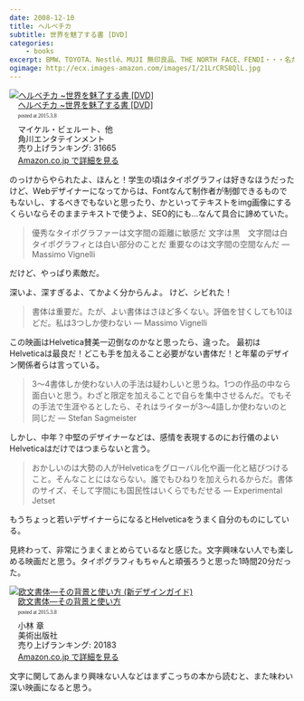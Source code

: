 ```yaml
---
date: 2008-12-10
title: ヘルベチカ
subtitle: 世界を魅了する書 [DVD]
categories: 
    - books
excerpt: BMW、TOYOTA、Nestlé、MUJI 無印良品、THE NORTH FACE、FENDI・・・名だたる大企業がロゴに選んだ!世界中で最も愛されている書体の謎に迫る秀逸なドキュメンタリー!
ogimage: http://ecx.images-amazon.com/images/I/21LrCRS8QlL.jpg
---
```


<div class="azlink-box"><div class="azlink-image" style="float:left"><a href="http://www.amazon.co.jp/exec/obidos/ASIN/B001DCSBYG/warikiru-22/" name="azlinklink" target="_blank"><img src="http://ecx.images-amazon.com/images/I/21LrCRS8QlL._SL160_.jpg" alt="ヘルベチカ ~世界を魅了する書 [DVD]" style="border:none" /></a></div><div class="azlink-info" style="float:left;margin-left:15px;line-height:120%"><div class="azlink-name" style="margin-bottom:10px;line-height:120%"><a href="http://www.amazon.co.jp/exec/obidos/ASIN/B001DCSBYG/warikiru-22/" name="azlinklink" target="_blank">ヘルベチカ ~世界を魅了する書 [DVD]</a><div class="azlink-powered-date" style="font-size:7pt;margin-top:5px;font-family:verdana;line-height:120%">posted at 2015.3.8</div></div><div class="azlink-detail">マイケル・ビェルート、他<br />角川エンタテインメント<br />売り上げランキング: 31665<br /></div><div class="azlink-link" style="margin-top:5px"><a href="http://www.amazon.co.jp/exec/obidos/ASIN/B001DCSBYG/warikiru-22/" target="_blank">Amazon.co.jp で詳細を見る</a></div></div><div class="azlink-footer" style="clear:left"></div></div>

のっけからやられたよ、ほんと！学生の頃はタイポグラフィは好きなほうだったけど、Ｗebデザイナーになってからは、Fontなんて制作者が制御できるものでもないし、するべきでもないと思ったり、かといってテキストをimg画像にするくらいならそのままテキストで使うよ、SEO的にも...なんて具合に諦めていた。

> 優秀なタイポグラファーは文字間の距離に敏感だ 文字は黒　文字間は白 タイポグラフィとは白い部分のことだ 重要なのは文字間の空間なんだ ― Massimo Vignelli

だけど、やっぱり素敵だ。

深いよ、深すぎるよ、てかよく分からんよ。 けど、シビれた！

> 書体は重要だ。たが、よい書体はさほど多くない。評価を甘くしても10ほどだ。私は3つしか使わない ― Massimo Vignelli

この映画はHelvetica賛美一辺倒なのかなと思ったら、違った。 最初はHelveticaは最良だ！どこも手を加えること必要がない書体だ！と年輩のデザイン関係者らは言っている。

> 3〜4書体しか使わない人の手法は疑わしいと思うね。1つの作品の中なら面白いと思う。わざと限定を加えることで自らを集中させるんだ。でもその手法で生涯やるとしたら、それはライターが3〜4語しか使わないのと同じだ ― Stefan Sagmeister

しかし、中年？中堅のデザイナーなどは、感情を表現するのにお行儀のよいHelveticaはだけではつまらないと言う。

> おかしいのは大勢の人がHelveticaをグローバル化や画一化と結びつけること。そんなことにはならない。誰でもひねりを加えられるからだ。書体のサイズ、そして字間にも国民性はいくらでもだせる ― Experimental Jetset

もうちょっと若いデザイナーらになるとHelveticaをうまく自分のものにしている。

見終わって、非常にうまくまとめらているなと感じた。文字興味ない人でも楽しめる映画だと思う。タイポグラフィもちゃんと頑張ろうと思った1時間20分だった。

<div class="azlink-box"><div class="azlink-image" style="float:left"><a href="http://www.amazon.co.jp/exec/obidos/ASIN/4568502772/warikiru-22/" name="azlinklink" target="_blank"><img src="http://ecx.images-amazon.com/images/I/41OKbfK2WQL._SL160_.jpg" alt="欧文書体―その背景と使い方 (新デザインガイド)" style="border:none" /></a></div><div class="azlink-info" style="float:left;margin-left:15px;line-height:120%"><div class="azlink-name" style="margin-bottom:10px;line-height:120%"><a href="http://www.amazon.co.jp/exec/obidos/ASIN/4568502772/warikiru-22/" name="azlinklink" target="_blank">欧文書体―その背景と使い方</a><div class="azlink-powered-date" style="font-size:7pt;margin-top:5px;font-family:verdana;line-height:120%">posted at 2015.3.8</div></div><div class="azlink-detail">小林 章<br />美術出版社<br />売り上げランキング: 20183<br /></div><div class="azlink-link" style="margin-top:5px"><a href="http://www.amazon.co.jp/exec/obidos/ASIN/4568502772/warikiru-22/" target="_blank">Amazon.co.jp で詳細を見る</a></div></div><div class="azlink-footer" style="clear:left"></div></div>

文字に関してあんまり興味ない人などはまずこっちの本から読むと、また味わい深い映画になると思う。